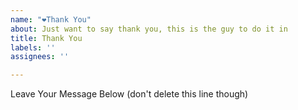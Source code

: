 ```yaml
---
name: "❤️Thank You"
about: Just want to say thank you, this is the guy to do it in
title: Thank You
labels: ''
assignees: ''

---
```

Leave Your Message Below (don't delete this line though)

